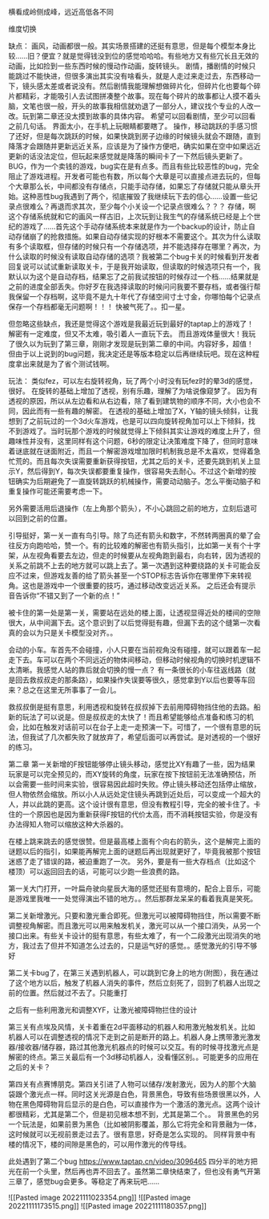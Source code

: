 横看成岭侧成峰，远近高低各不同

维度切换

缺点：
画风，动画都很一般。其实场景搭建的还挺有意思，但是每个模型本身比较……旧？便宜？就是觉得钱没到位的感觉哈哈哈。有些地方又有些冗长且无效的动画，比如捡到一些东西时候的慢动作动画，旋转镜头。
剧情，播剧情的时候只能跳过不能快进，但很多演出其实没有啥看头，就是人走过来走过去，东西移动一下，镜头感太差或者说没有。然后剧情我能理解想做碎片化，但碎片化也要每个碎片都精彩，才能吸引人去试图拼凑整个故事。现在每个碎片的故事都让人摸不着头脑，文笔也很一般，开头的故事我相信就劝退了一部分人，建议找个专业的人改一改。玩到第二章还没太摸到故事的具体内容。
希望可以回看剧情，至少可以回看之前几句话。
界面太小，在手机上玩眼睛都要瞎了。
操作，移动跳跃的手感习惯了还好，但是每次跳跃的时候，如果快跳到房子边缘的时候镜头就会不跟随，直到降落才会跟随并更新远近关系，应该是为了操作方便吧，确实如果在空中如果远近更新的话没法定位，但玩起来感觉就是降落的瞬间卡了一下然后镜头更新了。
BUG，作为一个卖钱的游戏，bug实在是有点多。而且有些比较恶性的bug，完全阻止了游戏进程。开发者可能也有数，所以每个大章是可以直接点进去玩的，但每个大章那么长，中间都没有存储点，只能手动存储，如果忘了存储就只能从章头开始。这种恶性bug我遇到了两个，彻底摧毁了我继续玩下去的信心……设置一些记录点很难么？再退而求其次，至少每个小关设一个记录点很难么？？？
存储，啊这个存储系统就和它的画风一样古旧，上次玩到让我生气的存储系统已经是上个世纪的游戏了……首先这个手动存储系统本来就是作为一个backup的设计，防止自动存储崩了的抢救措施。如果自动存储实现的好根本不需要这个。其次为什么读取有多个读取框，但存储的时候只有一个存储选项，并不能选择存在哪里？再次，为什么读取的时候没有读取自动存储的选项？我被第二个bug卡关的时候看到开发者回复说可以试试重新读取关卡，于是我开始读取，但读取的时候选项只有一个，我默认以为这个是自动存档，结果忘了之前我试按钮的时候存过一个档……结果就是之前的进度全部丢失。你好歹在我选择读取的时候问问我要不要存档，或者强行帮我保留一个存档啊，这毕竟不是九十年代了存储空间寸土寸金，你哪怕每个记录点保存一个存档都毫无问题啊！！！
快被气死了。。扣一星。

但忽略这些缺点，我还是觉得这个游戏是我最近玩到最好的taptap上的游戏了！解密有一定难度，但又不太难，吸引着人一直玩下去。
而且游戏体量很大！我玩了很久以为玩到了第三章，刚刚才发现是玩到第二章的中间。内容好多，超值！
但由于以上说到的bug问题，我决定还是等版本稳定以后再继续玩吧。现在这种程度拿出来就是为了省个测试钱啊。

玩法：
类似fez，可以左右旋转视角，玩了两个小时没有玩fez时的晕3d的感觉，很好。
在旋转的基础上增加了透视，别有乐趣，理解了为啥说像窥梦了。
因为有透视的原因，所以从左边看和从右边看，除了看到建筑物的顺序不同，大小也会不同，因此而有一些有趣的解密。
在透视的基础上增加了X，Y轴的镜头倾斜，让我想到了之前玩过的一个3d火车游戏，也是可以四向旋转视角加可以上下倾斜，找不到游戏了。当时玩那个游戏的时候就觉得上下倾斜其实让游戏的难度上升了，但趣味性并没有，这里同样有这个问题，6秒的限定让决策难度下降了，但同时意味着谜底就在谜面附近，而且一个解密游戏增加限时机制我总是不太喜欢，觉得着急忙荒的。而且每次失误需要重新获得按钮，尤其之后的关卡，还要先跳到机关上显示Y，然后得到Y，每次失误都要重复操作，很容易失去耐心。不过这个新增的按钮确实为后期避免了一直旋转跳跃的机械操作，需要动动脑子。怎么平衡动脑子和重复操作可能还需要考虑一下。

另外需要活用后退操作（左上角那个箭头），不小心跳回之前的地方，立刻后退可以回到之前的位置。

引导挺好，第一关一直有鸟引导。除了鸟还有箭头和数字，不然转两圈真的晕了会往反方向跑哈哈，赞一个。有的比较难的解密也有箭头指引，比如第一关有个十字架，从左视角看要去左边，但走的时候要从左视角跑到最右，向右转，因为透视的关系之前跳不上去的地方就可以跳上去了。第一次遇到这种要绕路的关卡可能会反应不过来，但游戏友善的给了箭头甚至一个STOP标志告诉你在哪里停下来转视角。这也是游戏中一个很重要的技巧，通过移动改变远近关系。
之后还会有提示音告诉你“不错又到了一个新的点！”

被卡住的第一处是第一关，需要站在远处的楼上面，让透视显得近处的楼间的空隙很大，从中间漏下去。这个意识到了以后觉得挺有趣，但漏下去的这个缝第一次看真的会以为只是关卡模型没对齐。。

会动的小车。车首先不会碰撞，小人只要在当前视角没有碰撞，就可以跟着车一起走下去。车可以在两个不同远近的物体间移动，但移动时候视角的切换时机逻辑不太清晰。我感觉人站的靠后就会切换的慢一点？
有一条很长的小车往返线路（就是回去救叔叔走的那条路），如果操作失误要等很久，感觉拿到Y以后也要等车回来？总之在这里无所事事了一会儿。

救叔叔倒是挺有意思，利用透视和旋转在叔叔掉下去前用障碍物挡住他的去路。船新的玩法了可以说是。但是叔叔走的太快了！而且希望能够给点准备和练习的机会，比如在触发对话前可以在台子上走一走预演一下。可惜了，一个很有意思的玩法，但我试了几次都失败了就放弃了，希望后面可以再尝试。是对透视的一个很好的练习。

第二章
第一关新增的F按钮能够停止镜头移动，感觉比XY有趣了一些，因为结果玩家是可以完全预见的，而XY旋转的角度，玩家在按下按钮前无法准确预估，所以会需要一些时间来实验，很容易因此超时失败。停止镜头移动还包括停止缩放，但人物依然会缩放。所以小人从远处定住镜头再跳到近处后，可以变成一个超大的人，并以此跳的更高。这个设计很有意思，但没有教程引导，完全的被卡住了。卡住的一个原因也是因为重新获得F按钮的代价太高，而不消耗按钮实验，你是没有办法得知人物可以缩放这种大杀器的。

在楼上跳来跳去的感觉很赞。但是最高楼上面有个向右的箭头，这个是解完上面的谜题以后的指引，如果能再解完上面的谜题后再出现就更好了，毕竟我被那个按钮迷惑了走了错误的路，被迫重跑了一次。
另外，要是有一些大存档点（比如这个楼顶）可以返回回去的话，可能可以少跑一些浪费的路。

第一关大门打开，一叶扁舟驶向星辰大海的感觉还挺有意境的，配合上音乐，可能是游戏里我唯一一处觉得演出不错的地方。。然后那群龙呆呆的看着我真是笑死。

第二关新增激光。只要和激光重合即死。但激光可以被障碍物挡住，所以需要不断调整视角解密。而且激光可以用来触发机关，激光可以从一个接口消失，从另一个接口出来。有些关卡设计的挺有意思，有些太难了，有一个二段激光出现消失的地方，我过去了但并不知道怎么过去的，只是运气好的感觉。。感觉激光的引导不够好

第二关卡bug了，在第三关遇到机器人，可以跳到它身上的地方(附图），我在通过了这个地方以后，触发了机器人消失的事件，然后立刻死了，回到了机器人出现之前的位置。然后就过不去了。只能重打

之后有一些利用激光和调整XYF，让激光被障碍物拦住的设计

第三关有点埃及风情，关卡着重在2d平面移动的机器人和用激光触发机关。比如机器人可以在调整透视的情况下走到之前是断开的路上。机器人身上携带激光激发器/接收器/储存器，路过其他激光机器点的时候可以交互。有的时候寻找激光点是解密的终点。第三关最后有一个3d移动机器人，没看懂区别。。可能更多的应用在之后的关卡？

第四关有点赛博朋克。第四关引进了人物可以储存/发射激光，因为人的那个大脑袋跟个激光点一样。同时这关光源是白色，背景黑色，导致有些场景很黑以外，人物在黑色障碍物背后显示的是白色，可以直接作为一个激活的激光点。这两个设计都很精彩，尤其是第二个，但是初见根本想不到，尤其是第二个。。
背景黑色的另一个玩法是，如果前景为黑色（比如被阴影覆盖，那么它将完全和背景融为一体，这时候就可以无视前景走过去了。很有意思，好奇是怎么实现的。
同样背景中有楼的情况下，楼的间隙是黑色的，可以用作激光的传导线。

此处遇到了第二个bug https://www.taptap.cn/video/3096465 四分半的地方把光在前一个头里，然后再也弄不回去了。虽然第二章快结束了，但也没有勇气开第三章了，感觉bug会更多。等稳定了再来玩吧……



![[Pasted image 20221111023354.png]]
![[Pasted image 20221111173515.png]]
![[Pasted image 20221111180357.png]]